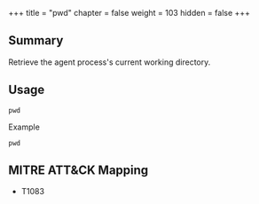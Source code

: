 +++
title = "pwd"
chapter = false
weight = 103
hidden = false
+++

## Summary
Retrieve the agent process's current working directory.

## Usage
```
pwd
```
Example
```
pwd
```
## MITRE ATT&CK Mapping

- T1083
